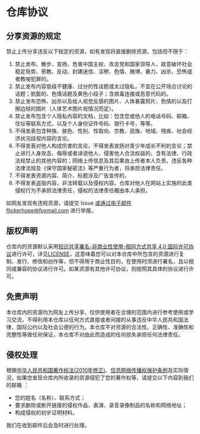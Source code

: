 # 仓库协议

## 分享资源的规定

禁止上传分享违反以下规定的资源，如有发现将直接删除资源，包括但不限于：

1. 禁止发布、散步、宣扬、危害中国主权、攻击党和国家领导人、故意破坏社会稳定局势、邪教、反动、封建迷信、淫秽、色情、赌博、暴力、凶杀、恐怖或者教唆犯罪的。
2. 禁止发布内容低级不健康、过分的性话题或太过隐私，不宜在公开场合讨论的话题；肮脏的、色情话题及黄色小段子；含病毒连接或恶意代码的。 
3. 禁止发布恐怖、凶杀以及给人视觉反感的图片、人体暴露照片、色情的以及打擦边球的图片（人体艺术图片视情况而定）。 
4. 禁止发布包含个人隐私内容的文档，比如：包含您或他人的电话号码、邮箱、住址等联系方式，以及个人身份证件号码、银行卡号，等等。 
5. 不得发表包含种族、肤色、性别、性取向、宗教、民族、地域、残疾、社会经济状况歧视内容的言论。 
6. 不得发表对他人构成伤害的言论，不得发表宣扬对青少年成长不利的言论；禁止进行人身攻击、侮辱或者诽谤他人、侵害他人合法权益的、含有法律、行政法规禁止的其他内容的；网络上传信息及其后果由上传者本人负责，违反各种法律法规及《保守国家秘密法》等严重行为者，将承担法律责任。 
7. 不得发表资源内容、简介、标题涉及广告宣传的。 
8. 不得发表盗版内容，非法转载以及侵权内容。仓库对他人在网站上实施的此类侵权行为不承担法律责任，侵权的法律责任概由本人承担。

如网友发现有违规资源，请提交 Issue 或通过电子邮件flickerhope@foxmail.com 进行举报。

## 版权声明

仓库内的资源默认采用<a rel="license" href="http://creativecommons.org/licenses/by-nc-sa/4.0/deed.zh">知识共享署名-非商业性使用-相同方式共享 4.0 国际许可协议</a>进行许可，详见[LICENSE](../LICENSE)，这意味着您可以对本仓库中所包含的资源进行复制、发行、修改和创作等，但不得用于商业性目的，在使用时须进行署名，且以相同或兼容的协议进行许可。如某资源有其他许可协议，则按照其具体的协议进行许可。

## 免责声明

本仓库内的资源均为网友上传分享，仅供使用者在合理的范围内进行参考使用或学习交流，不得利用本仓库以任何方式直接或者间接的从事违反中华人民共和国法律、国际公约以及社会公德的行为。本仓库不对资源的合法性、正确性、准确性和完整性等做任何保证，本仓库不对由此而造成的任何损失承担任何法律责任。

## 侵权处理

根据[中华人民共和国著作权法(2010年修正)](./版权交流/中华人民共和国著作权法(2010年修正).md)、[信息网络传播权保护条例](./版权交流/信息网络传播权保护条例.md)及实际情况，如果您发现仓库内所收录的资源侵犯了您的著作权等，请提交以下内容到我们的邮箱 ：

- 您的姓名（名称）、联系方式；
- 要求删除或断开链接的侵权作品、表演、录音录像制品的名称和网络地址；
- 构成侵权的初步证明材料。

我们在收到邮件后会及时进行处理。
